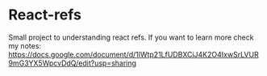 # React-refs
Small project to understanding react refs.
If you want to learn more check my notes: https://docs.google.com/document/d/1lWtp21LfUDBXCiJ4K2O4IxwSrLVUR9mG3YX5WpcvDdQ/edit?usp=sharing